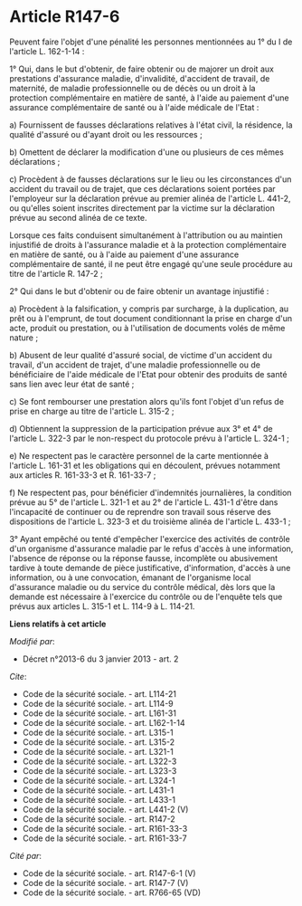 # Article R147-6

Peuvent faire l'objet d'une pénalité les personnes mentionnées au 1° du I de l'article L. 162-1-14 : 

1° Qui, dans le but d'obtenir, de faire obtenir ou de majorer un droit aux prestations d'assurance maladie, d'invalidité,
d'accident de travail, de maternité, de maladie professionnelle ou de décès ou un droit à la protection complémentaire en
matière de santé, à l'aide au paiement d'une assurance complémentaire de santé ou à l'aide médicale de l'Etat : 

a) Fournissent de fausses déclarations relatives à l'état civil, la résidence, la qualité d'assuré ou d'ayant droit ou les
ressources ; 

b) Omettent de déclarer la modification d'une ou plusieurs de ces mêmes déclarations ; 

c) Procèdent à de fausses déclarations sur le lieu ou les circonstances d'un accident du travail ou de trajet, que ces
déclarations soient portées par l'employeur sur la déclaration prévue au premier alinéa de l'article L. 441-2, ou qu'elles
soient inscrites directement par la victime sur la déclaration prévue au second alinéa de ce texte. 

Lorsque ces faits conduisent simultanément à l'attribution ou au maintien injustifié de droits à l'assurance maladie et à la
protection complémentaire en matière de santé, ou à l'aide au paiement d'une assurance complémentaire de santé, il ne peut
être engagé qu'une seule procédure au titre de l'article R. 147-2 ; 

2° Qui dans le but d'obtenir ou de faire obtenir un avantage injustifié : 

a) Procèdent à la falsification, y compris par surcharge, à la duplication, au prêt ou à l'emprunt, de tout document
conditionnant la prise en charge d'un acte, produit ou prestation, ou à l'utilisation de documents volés de même nature ; 

b) Abusent de leur qualité d'assuré social, de victime d'un accident du travail, d'un accident de trajet, d'une maladie
professionnelle ou de bénéficiaire de l'aide médicale de l'Etat pour obtenir des produits de santé sans lien avec leur état
de santé ; 

c) Se font rembourser une prestation alors qu'ils font l'objet d'un refus de prise en charge au titre de l'article L.
315-2 ; 

d) Obtiennent la suppression de la participation prévue aux 3° et 4° de l'article L. 322-3 par le non-respect du protocole
prévu à l'article L. 324-1 ; 

e) Ne respectent pas le caractère personnel de la carte mentionnée à l'article L. 161-31 et les obligations qui en découlent,
prévues notamment aux articles R. 161-33-3 et R. 161-33-7 ; 

f) Ne respectent pas, pour bénéficier d'indemnités journalières, la condition prévue au 5° de l'article L. 321-1 et au 2° de
l'article L. 431-1 d'être dans l'incapacité de continuer ou de reprendre son travail sous réserve des dispositions de
l'article L. 323-3 et du troisième alinéa de l'article L. 433-1 ; 

3° Ayant empêché ou tenté d'empêcher l'exercice des activités de contrôle d'un organisme d'assurance maladie par le refus
d'accès à une information, l'absence de réponse ou la réponse fausse, incomplète ou abusivement tardive à toute demande de
pièce justificative, d'information, d'accès à une information, ou à une convocation, émanant de l'organisme local d'assurance
maladie ou du service du contrôle médical, dès lors que la demande est nécessaire à l'exercice du contrôle ou de l'enquête
tels que prévus aux articles L. 315-1 et L. 114-9 à L. 114-21.

**Liens relatifs à cet article**

_Modifié par_:

  - Décret n°2013-6 du 3 janvier 2013 - art. 2

_Cite_:

  - Code de la sécurité sociale. - art. L114-21
  - Code de la sécurité sociale. - art. L114-9
  - Code de la sécurité sociale. - art. L161-31
  - Code de la sécurité sociale. - art. L162-1-14
  - Code de la sécurité sociale. - art. L315-1
  - Code de la sécurité sociale. - art. L315-2
  - Code de la sécurité sociale. - art. L321-1
  - Code de la sécurité sociale. - art. L322-3
  - Code de la sécurité sociale. - art. L323-3
  - Code de la sécurité sociale. - art. L324-1
  - Code de la sécurité sociale. - art. L431-1
  - Code de la sécurité sociale. - art. L433-1
  - Code de la sécurité sociale. - art. L441-2 (V)
  - Code de la sécurité sociale. - art. R147-2
  - Code de la sécurité sociale. - art. R161-33-3
  - Code de la sécurité sociale. - art. R161-33-7

_Cité par_:

  - Code de la sécurité sociale. - art. R147-6-1 (V)
  - Code de la sécurité sociale. - art. R147-7 (V)
  - Code de la sécurité sociale. - art. R766-65 (VD)
